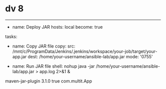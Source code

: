 # dv 8
--- 
- name: Deploy JAR 
hosts:  local 
become:  true 
                       
tasks: 
 - name: Copy JAR file 
   copy: 
     src:  /mnt/c/ProgramData/Jenkins/.jenkins/workspace/your-job/target/your-app.jar 
     dest:  /home/your-username/ansible-lab/app.jar 
     mode: '0755' 
                          
 - name: Run JAR file 
   shell: nohup  java -jar /home/your-username/ansible-lab/app.jar > app.log 2>&1 &






<build> 
<plugins> 
<plugin> 
<artifactId>maven-jar-plugin</artifactId> 
<version>3.1.0</version> 
<configuration> 
	<archive> 
	<manifest> 
       <addClasspath>true</addClasspath> 
       <mainClass>com.multit.App</mainClass>  <!-- Replace with main class  
   </manifest> 
   </archive> 
</configuration> 
</plugin> 
</plugins> 
</build>


 10
trigger:
  - main

pool:
  name: 'MyLocalPool'  # Your self-hosted agent pool name

steps:
  # Step 1: Checkout the Code from GitHub
  - checkout: self
    displayName: 'Checkout Code from GitHub'

  # Step 2: Build and Run Unit Tests
  - script: mvn clean test
    displayName: 'Build and Run Unit Tests'

  # Step 3: Publish Test Results (JUnit)
  - task: PublishTestResults@2
    inputs:
      testResultsFiles: '**/target/surefire-reports/TEST-*.xml'
      testResultsFormat: 'JUnit'
      failTaskOnMissingResultsFile: true
    displayName: 'Publish Maven Test Results'

  # Step 4: Publish Build Artifacts
  - task: PublishBuildArtifacts@1
    inputs:
      PathtoPublish: 'target'
      ArtifactName: 'drop'
      publishLocation: 'Container'
    displayName: 'Publish Build Artifacts'





11
trigger: 
-main 
pool: 
  name: MYLOCALPOOL     # Name of your self-hosted agent pool 
steps: 
-task: Maven@3 
 inputs: 
   mavenPomFile: 'pom.xml' 
   goals: 'package' 
-script:| 
   echo "Simulating deployment..." 
   mkdir deployed 
   copy target\*.jar deployed\ 
   echo "Deployment successful!" 
 displayName: 'Simulate Deployment' 
-script:| 
   echo "Contents of deployed folder:" 
   dir deployed 
 displayName: 'Verify Deployment Output'


 12
<build> 
 <plugins> 
  <plugin> 
   <groupId>org.apache.maven.plugins</groupId> 
   <artifactId>maven-jar-plugin</artifactId> 
   <version>3.2.2</version> 
   <configuration> 
    <archive> 
     <manifest> 
      <mainClass>HelloWorld</mainClass> 
     </manifest> 
    </archive> 
   </configuration> 
  </plugin> 
 </plugins> 
</build> 

trigger: 
  -main 
 
pool: 
  name: MYLOCALPOOL 
 
steps: 
-task: Maven@3 
 inputs: 
    mavenPomFile: 'pom.xml' 
    goals: 'clean package' 
-script:| 
   echo "Simulating deployment..." 
   mkdir deployed 
   copy target\*.jar deployed\ 
   echo "Deployment successful!" 
  displayName: 'Simulate Deployment' 
-script:| 
   echo "Running the JAR file..." 
   java -jar deployed\*.jar 
  displayName: 'Run Application'
